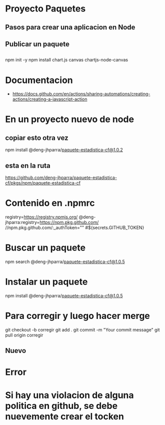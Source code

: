 # Proyecto Paquetes
## Pasos para crear una aplicacion en Node

## Publicar un paquete

##

npm init -y
npm install chart.js canvas chartjs-node-canvas
###


# Documentacion
* https://docs.github.com/en/actions/sharing-automations/creating-actions/creating-a-javascript-action


# En un proyecto nuevo de node 

## copiar esto otra vez

npm install @deng-jhparra/paquete-estadistica-cf@1.0.2

## esta en la ruta 
https://github.com/deng-jhparra/paquete-estadistica-cf/pkgs/npm/paquete-estadistica-cf


# Contenido en .npmrc

registry=https://registry.npmjs.org/
@deng-jhparra:registry=https://npm.pkg.github.com/
//npm.pkg.github.com/:_authToken=""
#${secrets.GITHUB_TOKEN}

# Buscar un paquete 

npm search @deng-jhparra/paquete-estadistica-cf@1.0.5

# Instalar un paquete

npm install @deng-jhparra/paquete-estadistica-cf@1.0.5

# Para corregir y luego hacer merge
git checkout -b corregir
git add .
git commit -m "Your commit message"
git pull origin corregir

## Nuevo

# Error

# Si hay una violacion de alguna politica en github, se debe nuevemente crear el tocken